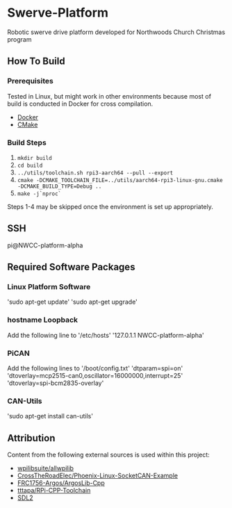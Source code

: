 # Swerve-Platform

Robotic swerve drive platform developed for Northwoods Church Christmas program

## How To Build

### Prerequisites

Tested in Linux, but might work in other environments because most of build is conducted in Docker for cross compilation.

* [Docker](https://docs.docker.com/get-docker/)
* [CMake](https://cmake.org/install/)

### Build Steps

1. `mkdir build`
2. `cd build`
3. `../utils/toolchain.sh rpi3-aarch64 --pull --export`
4. `cmake -DCMAKE_TOOLCHAIN_FILE=../utils/aarch64-rpi3-linux-gnu.cmake -DCMAKE_BUILD_TYPE=Debug ..`
5. ``make -j`nproc` ``

Steps 1-4 may be skipped once the environment is set up appropriately.

## SSH
pi@NWCC-platform-alpha

## Required Software Packages

### Linux Platform Software
'sudo apt-get update'
'sudo apt-get upgrade'

### hostname Loopback
Add the following line to '/etc/hosts'
'127.0.1.1 NWCC-platform-alpha'

### PiCAN
Add the following lines to '/boot/config.txt'
'dtparam=spi=on'
'dtoverlay=mcp2515-can0,oscillator=16000000,interrupt=25'
'dtoverlay=spi-bcm2835-overlay'

### CAN-Utils
'sudo apt-get install can-utils'

## Attribution

Content from the following external sources is used within this project:

* [wpilibsuite/allwpilib](https://github.com/wpilibsuite/allwpilib/tree/v2021.3.1)
* [CrossTheRoadElec/Phoenix-Linux-SocketCAN-Example](https://github.com/CrossTheRoadElec/Phoenix-Linux-SocketCAN-Example/tree/9ed6d7f370c6effea245790cd5c5d393a3f26a6a)
* [FRC1756-Argos/ArgosLib-Cpp](https://github.com/FRC1756-Argos)
* [tttapa/RPi-CPP-Toolchain](https://github.com/tttapa/RPi-Cpp-Toolchain/tree/103eb26a24a7e03b9672638ece72881311a6c9df)
* [SDL2](https://www.libsdl.org/download-2.0.php)
